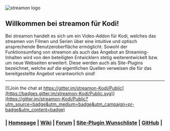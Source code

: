 ![streamon logo](https://github.com/streamon-Kodi/plugin.video.streamon/blob/wiki/graphics/web/logo-dark.png?raw=true)


## Willkommen bei streamon für Kodi!

Bei streamon handelt es sich um ein Video-Addon für Kodi, welches das streamen von Filmen und Serien über eine intuitive und optisch ansprechende Benutzeroberfläche ermöglicht. Sowohl der Funktionsumfang von streamon als auch das Angebot an Streaming-Inhalten wird von den beteiligten Entwicklern stetig weiterentwickelt bzw. um neue Webseiten erweitert. Diese werden auch als Site-Plugins bezeichnet, welche auf die eigentlichen Quellen verweisen die für das bereitgestellte Angebot verantworlich sind! 
***

[![Join the chat at https://gitter.im/streamon-Kodi/Public](https://badges.gitter.im/streamon-Kodi/Public.svg)](https://gitter.im/streamon-Kodi/Public?utm_source=badge&utm_medium=badge&utm_campaign=pr-badge&utm_content=badge)

### | [Homepage](https://streamon-kodi.github.io) | [Wiki](https://github.com/streamon-Kodi/plugin.video.streamon/wiki) | [Forum](http://streamon-addon.square7.ch) | [Site-Plugin Wunschliste](https://docs.google.com/spreadsheets/d/1b_9C6BONlpWcugMgocFbKxe7nFp99HfvVUJznxTzT4I/edit?usp=sharing) | [GitHub](https://github.com/streamon-Kodi/plugin.video.streamon) |

